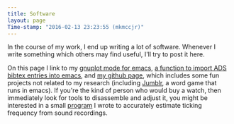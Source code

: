 ```yaml
---
title: Software
layout: page
Time-stamp: "2016-02-13 23:23:55 (mkmccjr)"
---
```


In the course of my work, I end up writing a lot of software.
Whenever I write something which others may find useful, I\'ll try to
post it here.

On this page I link to my
[gnuplot mode for emacs](./gnuplot-mode.html),
[a function to import ADS bibtex entries into emacs](./bibslurp.html),
and [my github page](https://www.github.com/mkmcc/), which includes
some fun projects not related to my research (including
[Jumblr](https://github.com/mkmcc/jumblr), a word game that runs in
emacs).  If you're the kind of person who would buy a watch, then
immediately look for tools to disassemble and adjust it, you might be
interested in a small
[program](https://github.com/mkmcc/watch-calibration) I wrote to
accurately estimate ticking frequency from sound recordings.

